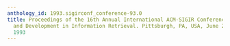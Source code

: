 ```yaml
---
anthology_id: 1993.sigirconf_conference-93.0
title: Proceedings of the 16th Annual International ACM-SIGIR Conference on Research
  and Development in Information Retrieval. Pittsburgh, PA, USA, June 27 - July 1,
  1993
---
```

